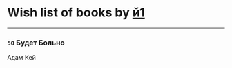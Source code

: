 # Wish list of books by [й1](https://www.facebook.com/profile.php?id=202234967408363)
---

### `50` Будет Больно
Адам Кей

